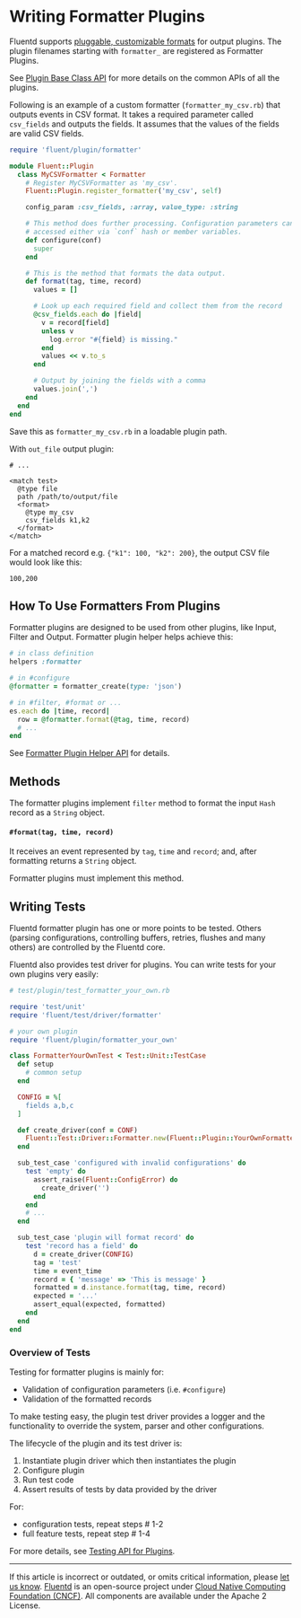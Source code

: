 # Writing Formatter Plugins

Fluentd supports [pluggable, customizable formats](/plugins/formatter/README.md)
for output plugins. The plugin filenames starting with `formatter_` are
registered as Formatter Plugins.

See [Plugin Base Class API](/developer/api-plugin-base.md) for more details on
the common APIs of all the plugins.

Following is an example of a custom formatter (`formatter_my_csv.rb`) that
outputs events in CSV format. It takes a required parameter called `csv_fields`
and outputs the fields. It assumes that the values of the fields are valid CSV
fields.

```rb
require 'fluent/plugin/formatter'

module Fluent::Plugin
  class MyCSVFormatter < Formatter
    # Register MyCSVFormatter as 'my_csv'.
    Fluent::Plugin.register_formatter('my_csv', self)

    config_param :csv_fields, :array, value_type: :string

    # This method does further processing. Configuration parameters can be
    # accessed either via `conf` hash or member variables.
    def configure(conf)
      super
    end

    # This is the method that formats the data output.
    def format(tag, time, record)
      values = []

      # Look up each required field and collect them from the record
      @csv_fields.each do |field|
        v = record[field]
        unless v
          log.error "#{field} is missing."
        end
        values << v.to_s
      end

      # Output by joining the fields with a comma
      values.join(',')
    end
  end
end
```

Save this as `formatter_my_csv.rb` in a loadable plugin path.

With `out_file` output plugin:

```text
# ...

<match test>
  @type file
  path /path/to/output/file
  <format>
    @type my_csv
    csv_fields k1,k2
  </format>
</match>
```

For a matched record e.g. `{"k1": 100, "k2": 200}`, the output CSV file would
look like this:

```text
100,200
```


## How To Use Formatters From Plugins

Formatter plugins are designed to be used from other plugins, like Input, Filter
and Output. Formatter plugin helper helps achieve this:

```rb
# in class definition
helpers :formatter

# in #configure
@formatter = formatter_create(type: 'json')

# in #filter, #format or ...
es.each do |time, record|
  row = @formatter.format(@tag, time, record)
  # ...
end
```

See [Formatter Plugin Helper API](/developer/api-plugin-helper-formatter.md) for
details.


## Methods

The formatter plugins implement `filter` method to format the input `Hash`
record as a `String` object.


#### `#format(tag, time, record)`

It receives an event represented by `tag`, `time` and `record`; and, after
formatting returns a `String` object.

Formatter plugins must implement this method.


## Writing Tests

Fluentd formatter plugin has one or more points to be tested. Others (parsing
configurations, controlling buffers, retries, flushes and many others) are
controlled by the Fluentd core.

Fluentd also provides test driver for plugins. You can write tests for your own
plugins very easily:

```rb
# test/plugin/test_formatter_your_own.rb

require 'test/unit'
require 'fluent/test/driver/formatter'

# your own plugin
require 'fluent/plugin/formatter_your_own'

class FormatterYourOwnTest < Test::Unit::TestCase
  def setup
    # common setup
  end

  CONFIG = %[
    fields a,b,c
  ]

  def create_driver(conf = CONF)
    Fluent::Test::Driver::Formatter.new(Fluent::Plugin::YourOwnFormatter).configure(conf)
  end

  sub_test_case 'configured with invalid configurations' do
    test 'empty' do
      assert_raise(Fluent::ConfigError) do
        create_driver('')
      end
    end
    # ...
  end

  sub_test_case 'plugin will format record' do
    test 'record has a field' do
      d = create_driver(CONFIG)
      tag = 'test'
      time = event_time
      record = { 'message' => 'This is message' }
      formatted = d.instance.format(tag, time, record)
      expected = '...'
      assert_equal(expected, formatted)
    end
  end
end
```


### Overview of Tests

Testing for formatter plugins is mainly for:

-   Validation of configuration parameters (i.e. `#configure`)
-   Validation of the formatted records

To make testing easy, the plugin test driver provides a logger and the
functionality to override the system, parser and other configurations.

The lifecycle of the plugin and its test driver is:

1.  Instantiate plugin driver which then instantiates the plugin
2.  Configure plugin
3.  Run test code
4.  Assert results of tests by data provided by the driver

For:

- configuration tests, repeat steps # 1-2
- full feature tests, repeat step # 1-4

For more details, see [Testing API for Plugins](/developer/plugin-test-code.md).


------------------------------------------------------------------------

If this article is incorrect or outdated, or omits critical information, please
[let us know](https://github.com/fluent/fluentd-docs-gitbook/issues?state=open).
[Fluentd](http://www.fluentd.org/) is an open-source project under
[Cloud Native Computing Foundation (CNCF)](https://cncf.io/). All components are
available under the Apache 2 License.